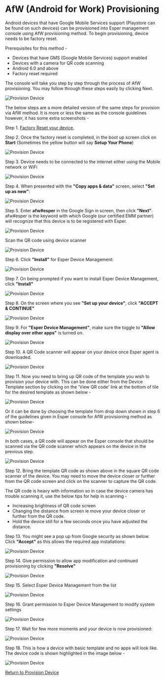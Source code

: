 # AfW (Android for Work) Provisioning

Android devices that have Google Mobile Services support (Playstore can be found on such devices) can be provisioned into Esper management console using AfW provisioning method. To begin provisioning, device needs to be factory reset. <br> 

Prerequisites for this method - 

- Devices that have GMS (Google Mobile Services) support enabled
- Devices with a camera for QR code scanning
- Android 6.0 and above
- Factory reset required

The console will take you step by step through the process of AfW provisioning. You may follow through these steps easily by clicking Next.

![Provision Device](../../../assets/afw/console1.png)

The below steps are a more detailed version of the same steps for provision via AfW method. It is more or less the same as the console guidelines however, it has some extra screenshots - 

Step 1.  [Factory Reset your device](../howtofactoryreset.md),

Step 2. Once the factory reset is completed, in the boot up screen click on **Start** (Sometimes the yellow button will say **Setup Your Phone**)

![Provision Device](../../../assets/OLD_DASHBOARD/1_ProD.png)

Step 3. Device needs to be connected to the internet either using the Mobile network or WiFi

![Provision Device](../../../assets/OLD_DASHBOARD/3_PD.png)

Step 4.  When presented with the **"Copy apps & data"** screen, select **"Set up as new"**:

![Provision Device](../../../assets/OLD_DASHBOARD/5_PD.png)

Step 5.  Enter **afw#esper** in the Google Sign in screen, then click **"Next"**. afw#esper is the keyword with which Google (our certified EMM partner) will recognize that this device is to be registered with Esper. 

![Provision Device](../../../assets/afw/template3.png)

Scan the QR code using device scanner

![Provision Device](../../../assets/OLD_DASHBOARD/13.1_PD.png)

Step 6.  Click **"Install"** for Esper Device Management:

![Provision Device](../../../assets/OLD_DASHBOARD/8_PD.png)

Step 7. On being prompted if you want to install Esper Device Management, click **"Install"**

![Provision Device](../../../assets/OLD_DASHBOARD/10_PD.png)

Step 8. On the screen where you see **"Set up your device"**, click **"ACCEPT & CONTINUE"**

![Provision Device](../../../assets/OLD_DASHBOARD/12_PD.png)

Step 9. For **"Esper Device Management"**, make sure the toggle to **"Allow display over other apps"** is turned on.

![Provision Device](../../../assets/OLD_DASHBOARD/12.1_PD.png)

Step 10. A QR Code scanner will appear on your device once Esper agent is downloaded.

![Provision Device](../../../assets/OLD_DASHBOARD/13_PD.png)

Step 11. Now you need to bring up QR code of the template you wish to provision your device with. This can be done either from the Device Template section by clicking on the 'View QR code' link at the bottom of tile for the desired template as shown below - 

![Provision Device](../../../assets/afw/template1.png)

Or it can be done by choosing the template from drop down shown in step 6 of the guidelines given in Esper console for AfW provisioning method as shown below- 

![Provision Device](../../../assets/afw/template2.png)

In both cases, a QR code will appear on the Esper console that should be  scanned via the QR code scanner which appears on the device in the previous step.

![Provision Device](../../../assets/afw/template3.png)

Step 12. Bring the template QR code as shown above in the square QR code scanner of the device. You may need to move the device closer or further from the QR code screen and click on the scanner to capture the QR code. 

The QR code is heavy with information so in case the device camera has trouble scanning it, use the below tips for help in scanning - 

- Increasing brightness of QR code screen
- Changing the distance from screen ie move your device closer or further from the QR code.
- Hold the device still for a few seconds once you have adjusted the distance.

Step 13. You might see a pop up from Google security as shown below.  Click **"Accept"** as this allows the required app installations:

![Provision Device](../../../assets/OLD_DASHBOARD/14.1_PD.png)

Step 14. Give permission to allow app modification and continued provisioning by clicking **"Resolve"**

![Provision Device](../../../assets/OLD_DASHBOARD/16_PD.png)

Step 15. Select Esper Device Management from the list

![Provision Device](../../../assets/OLD_DASHBOARD/18.0_PD.png)

Step 16. Grant permission to Esper Device Management to modify system settings

![Provision Device](../../../assets/OLD_DASHBOARD/18_PD.png)

Step 17. Wait for few more moments and your device is now provisioned:

![Provision Device](../../../assets/OLD_DASHBOARD/100.png)

Step 18. This is how a device with basic template and no apps will look like. The device code is shown highlighted in the image below -

![Provision Device](../../../assets/provisioning/provisioning5.png)

[Return to Provision Device](../index.md)
